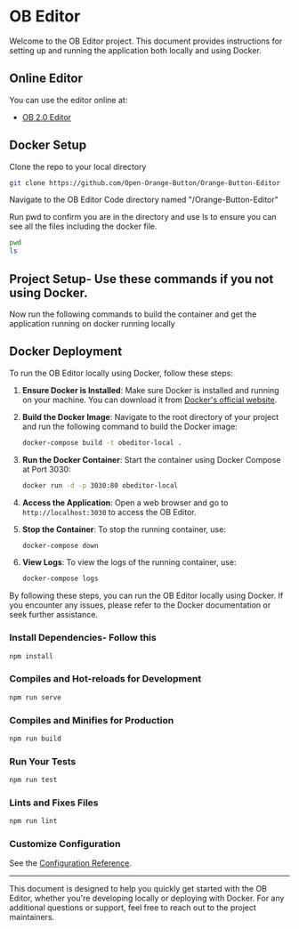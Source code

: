 # OB Editor

Welcome to the OB Editor project. This document provides instructions for setting up and running the application both locally and using Docker.

## Online Editor

You can use the editor online at:
- [OB 2.0 Editor](https://obeditor.oballiance.org)


## Docker Setup

Clone the repo to your local directory

```bash
git clone https://github.com/Open-Orange-Button/Orange-Button-Editor
```
Navigate to the OB Editor Code directory named "/Orange-Button-Editor"

Run pwd to confirm you are in the directory and use ls to ensure you can see all the files including the docker file.

```bash
pwd
ls
```

## Project Setup- Use these commands if you not using Docker.
Now run the following commands to build the container and get the application running on docker running locally

## Docker Deployment

To run the OB Editor locally using Docker, follow these steps:

1. **Ensure Docker is Installed**: Make sure Docker is installed and running on your machine. 
   You can download it from [Docker's official website](https://www.docker.com/products/docker-desktop).

2. **Build the Docker Image**: Navigate to the root directory of your project and run the following command to build the Docker image:
   ```bash
   docker-compose build -t obeditor-local .
   ```
3. **Run the Docker Container**: Start the container using Docker Compose at Port 3030:
   ```bash
   docker run -d -p 3030:80 obeditor-local
   ```
4. **Access the Application**: Open a web browser and go to `http://localhost:3030` to access the OB Editor.

5. **Stop the Container**: To stop the running container, use:

   ```bash
   docker-compose down
   ```
6. **View Logs**: To view the logs of the running container, use:

   ```bash
   docker-compose logs
   ```
By following these steps, you can run the OB Editor locally using Docker. If you encounter any issues, please refer to the Docker documentation or seek further assistance.

### Install Dependencies- Follow this 

```bash
npm install
```

### Compiles and Hot-reloads for Development

```bash
npm run serve
```

### Compiles and Minifies for Production

```bash
npm run build
```

### Run Your Tests

```bash
npm run test
```

### Lints and Fixes Files

```bash
npm run lint
```

### Customize Configuration

See the [Configuration Reference](https://cli.vuejs.org/config/).


---

This document is designed to help you quickly get started with the OB Editor, whether you're developing locally or deploying with Docker. For any additional questions or support, feel free to reach out to the project maintainers.